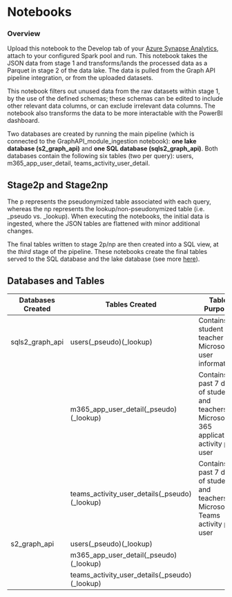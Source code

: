 # Notebooks
### Overview
Upload this notebook to the Develop tab of your [Azure Synapse Analytics](https://azure.microsoft.com/en-us/services/synapse-analytics/), attach to your configured Spark pool and run. This notebook takes the JSON data from stage 1 and transforms/lands the processed data as a Parquet in stage 2 of the data lake. The data is pulled from the Graph API pipeline integration, or from the uploaded datasets.

This notebook filters out unused data from the raw datasets within stage 1, by the use of the defined schemas; these schemas can be edited to include other relevant data columns, or can exclude irrelevant data columns. The notebook also transforms the data to be more interactable with the PowerBI dashboard. 

Two databases are created by running the main pipeline (which is connected to the GraphAPI_module_ingestion notebook): <strong>one lake database (s2_graph_api)</strong> and <strong>one SQL database (sqls2_graph_api)</strong>. Both databases contain the following six tables (two per query): users, m365_app_user_detail, teams_activity_user_detail.

## Stage2p and Stage2np
The p represents the pseudonymized table associated with each query, whereas the np represents the lookup/non-pseudonymized table (i.e. \_pseudo vs. \_lookup). When executing the notebooks, the initial data is ingested, where the JSON tables are flattened with minor additional changes. 

The final tables written to stage 2p/np are then created into a SQL view, at the *third* stage of the pipeline. These notebooks create the final tables served to the SQL database and the lake database (see more [here](https://github.com/microsoft/OpenEduAnalytics/tree/main/modules/Microsoft_Data/Microsoft_Graph/pipeline)).

## Databases and Tables
| Databases Created | Tables Created | Table Purpose | 
| --- | --- | --- |
| sqls2_graph_api | users(\_pseudo)(\_lookup) | Contains all student and teacher Microsoft user information |
| | m365_app_user_detail(\_pseudo)(\_lookup) | Contains past 7 days of students' and teachers' Microsoft 365 applications activity per user |
| | teams_activity_user_details(\_pseudo)(\_lookup) | Contains past 7 days of students' and teachers' Microsoft Teams activity per user |
| s2_graph_api | users(\_pseudo)(\_lookup) | |
| | m365_app_user_detail(\_pseudo)(\_lookup) | |
| | teams_activity_user_details(\_pseudo)(\_lookup) | |
